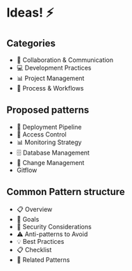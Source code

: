# Ideas! ⚡

## Categories
- 🤝 Collaboration & Communication
- 💻 Development Practices
- 📊 Project Management
- 🎯 Process & Workflows

## Proposed patterns
- 🔄 Deployment Pipeline
- 🔐 Access Control
- 📊 Monitoring Strategy
- 🗄️ Database Management
- 📝 Change Management
- Gitflow

## Common Pattern structure

- 📋 Overview
- 🎯 Goals
- 🔐 Security Considerations
- ⚠️ Anti-patterns to Avoid
- 💡 Best Practices
- 📋 Checklist
- 🔗 Related Patterns
